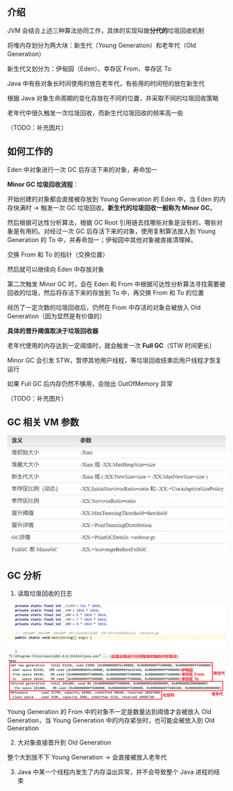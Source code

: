 ## 介绍

JVM 会结合上述三种算法协同工作，具体的实现叫做**分代的**垃圾回收机制

将堆内存划分为两大块：新生代（Young Generation）和老年代（Old Generation）

新生代又划分为：伊甸园（Eden）、幸存区 From、幸存区 To

Java 中有些对象长时间使用的放在老年代，有些用的时间短的放在新生代

根据 Java 对象生命周期的变化存放在不同的位置，并采取不同的垃圾回收策略

老年代中很久触发一次垃圾回收，而新生代垃圾回收的频率高一些

（TODO：补充图片）

## 如何工作的

Eden 中对象进行一次 GC 后存活下来的对象，寿命加一

**Minor GC 垃圾回收流程**：

开始创建的对象都会直接被存放到 Young Generation 的 Eden 中，当 Eden 的内存快满时 -> 触发一次 GC 垃圾回收。**新生代的垃圾回收一般称为 Minor GC**。

然后根据可达性分析算法，根据 GC Root 引用链去找哪些对象是没有的，哪些对象是有用的。对经过一次 GC 后存活下来的对象，使用复制算法放入到 Young Generation 的 To 中，并寿命加一；伊甸园中其他对象被直接清理掉。

交换 From 和 To 的指针（交换位置）

然后就可以继续向 Eden 中存放对象

第二次触发 Minor GC 时，会在 Eden 和 From 中根据可达性分析算法寻找需要被回收的垃圾，然后将存活下来的存放到 To 中，再交换 From 和 To 的位置

经历了一定次数的垃圾回收后，仍然在 From 中存活的对象会被放入 Old Generation（因为显然是有价值的）

**具体的晋升阈值取决于垃圾回收器**

老年代使用的内存达到一定阈值时，就会触发一次 **Full GC**（STW 时间更长）

Minor GC 会引发 STW，暂停其他用户线程，等垃圾回收结束后用户线程才恢复运行

如果 Full GC 后内存仍然不够用，会抛出 OutOfMemory 异常

（TODO：补充图片）

## GC 相关 VM 参数

![alt text](image.png)

## GC 分析

1. 读取垃圾回收的日志

![alt text](image-1.png)

Young Generation 的 From 中的对象不一定是数量达到阈值才会被放入 Old Generation，当 Young Generation 中的内存紧张时，也可能会被放入到 Old Generation

2. 大对象直接晋升到 Old Generation

整个大到放不下 Young Generation -> 会直接被放入老年代

3. Java 中某一个线程内发生了内存溢出异常，并不会导致整个 Java 进程的结束